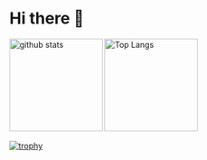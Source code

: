 # Hi there 👋
<div align="left"> 
  <img alt="github stats" height="164.5px" src="https://github-readme-stats.vercel.app/api?username=cmb-sy&count_private=true&show_icons=true&theme=dark" />
  <img alt="Top Langs" height="164.5px" src="https://github-readme-stats.vercel.app/api/top-langs/?username=cmb-sy&count_private=true&layout=compact&theme=dark&hide=c,asp,objective-c,makefile,c%2B%2B,objective-c%2B%2B,c%23,shaderlab" />
</div>

[![trophy](https://github-profile-trophy.vercel.app/?username=cmb-sy&column=7&theme=onedark)](https://github.com/ryo-ma/github-profile-trophy)
